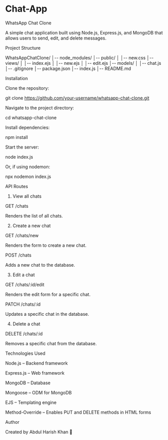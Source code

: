 # Chat-App
WhatsApp Chat Clone

A simple chat application built using Node.js, Express.js, and MongoDB that allows users to send, edit, and delete messages.

Project Structure

WhatsAppChatClone/
│-- node_modules/
│-- public/
│   │-- new.css
│-- views/
│   │-- index.ejs
│   │-- new.ejs
│   │-- edit.ejs
│-- models/
│   │-- chat.js
│-- .gitignore
│-- package.json
│-- index.js
│-- README.md

Installation

Clone the repository:

git clone https://github.com/your-username/whatsapp-chat-clone.git

Navigate to the project directory:

cd whatsapp-chat-clone

Install dependencies:

npm install

Start the server:

node index.js

Or, if using nodemon:

npx nodemon index.js

API Routes

1. View all chats

GET /chats

Renders the list of all chats.

2. Create a new chat

GET /chats/new

Renders the form to create a new chat.

POST /chats

Adds a new chat to the database.

3. Edit a chat

GET /chats/:id/edit

Renders the edit form for a specific chat.

PATCH /chats/:id

Updates a specific chat in the database.

4. Delete a chat

DELETE /chats/:id

Removes a specific chat from the database.

Technologies Used

Node.js – Backend framework

Express.js – Web framework

MongoDB – Database

Mongoose – ODM for MongoDB

EJS – Templating engine

Method-Override – Enables PUT and DELETE methods in HTML forms

Author

Created by Abdul Harish Khan 🚀
